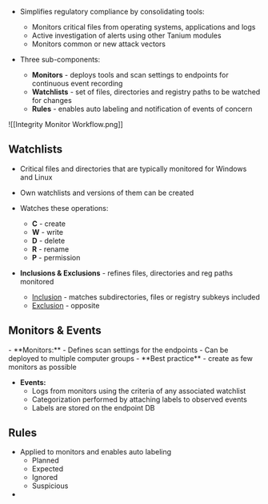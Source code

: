 
- Simplifies regulatory compliance by consolidating tools:
	- Monitors critical files from operating systems, applications and logs
	- Active investigation of alerts using other Tanium modules
	- Monitors common or new attack vectors

- Three sub-components:
	- **Monitors** - deploys tools and scan settings to endpoints for continuous event recording
	- **Watchlists** - set of files, directories and registry paths to be watched for changes
	- **Rules** - enables auto labeling and notification of events of concern

![[Integrity Monitor Workflow.png]]

<h2>Watchlists</h2>

- Critical files and directories that are typically monitored for Windows and Linux
- Own watchlists and versions of them can be created
- Watches these operations:
	- **C** - create
	- **W** - write
	- **D** - delete
	- **R** - rename
	- **P** - permission

- **Inclusions & Exclusions** - refines files, directories and reg paths monitored
	- <u>Inclusion</u> - matches subdirectories, files or registry subkeys included
	- <u>Exclusion</u> -  opposite

<h2>Monitors & Events</h2>
- **Monitors:**
	- Defines scan settings for the endpoints
	- Can be deployed to multiple computer groups
	- **Best practice** - create as few monitors as possible

- **Events:**
	- Logs from monitors using the criteria of any associated watchlist
	- Categorization performed by attaching labels to observed events
	- Labels are stored on the endpoint DB

<h2>Rules</h2>

- Applied to monitors and enables auto labeling
	- Planned
	- Expected
	- Ignored
	- Suspicious
- 
